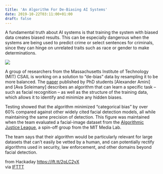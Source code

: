 ```yaml
---
title: 'An Algorithm For De-Biasing AI Systems'
date: 2019-10-22T03:11:00+01:00
draft: false
---
```


A fundamental truth about AI systems is that training the system with biased data creates biased results. This can be especially dangerous when the systems are being used to predict crime or select sentences for criminals, since they can hinge on unrelated traits such as race or gender to make determinations.

![](https://hackaday.com/wp-content/uploads/2019/10/debiasing.gif?w=302)

A group of researchers from the Massachusetts Institute of Technology (MIT) CSAIL is working on a solution to “de-bias” data by resampling it to be more balanced. The [paper](https://dl.acm.org/citation.cfm?doid=3306618.3314243) published by PhD students \[Alexander Amini\] and \[Ava Soleimany\] describes an algorithm that can learn a specific task – such as facial recognition – as well as the structure of the training data, which allows it to identify and minimize any hidden biases.

Testing showed that the algorithm minimized “categorical bias” by over 60% compared against other widely cited facial detection models, all while maintaining the same precision of detection. This figure was maintained when the team evaluated a facial-image dataset from the [Algorithmic Justice League](http://www.google.com/url?q=http%3A%2F%2Ficm-tracking.meltwater.com%2Flink.php%3FDynEngagement%3Dtrue%26H%3DbtYXC68syxnIlVIaW0qBweEUHWPFwuN5EgnqFgPj0oiC1OMl9zi1Rm5cLnf5FaHSIWjGgRC8gwJiNfWjv7EgiJXXu%252B1ZiFgV%252BBiMCBAV3KlBqBVLVWZOxw%253D%253D%26G%3D0%26R%3Dhttps%253A%252F%252Fwww.ajlunited.org%252Fgender-shades%26I%3D20190127220005.0000002ce5db%2540mail6-113-ussnn1%26X%3DMHwxMDQ2NzU4OjVjNGUwZjU3MWNmNjEwYTZmNDM4Njg4Njs%253D%26S%3DUFv1IjGkQPXG9ti5w41H95rYSJfH4rESuOjEStaFqaw&sa=D&sntz=1&usg=AFQjCNE1H_3TyjIzwTn2axMHqCI3EUj74g), a spin-off group from the MIT Media Lab.

The team says that their algorithm would be particularly relevant for large datasets that can’t easily be vetted by a human, and can potentially rectify algorithms used in security, law enforcement, and other domains beyond facial detection.

  
  
from Hackaday https://ift.tt/2pLC2yX  
via [IFTTT](https://ifttt.com/?ref=da&site=blogger)